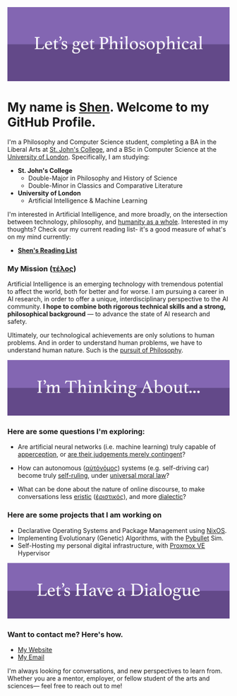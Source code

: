 ![Let's get Philosophical](./intro-banner.png)

# My name is [Shen](https://shen.hong.io/). Welcome to my GitHub Profile.

<!--
**ShenZhouHong/ShenZhouHong** is a ✨ _special_ ✨ repository because its `README.md` (this file) appears on your GitHub profile.

Here are some ideas to get you started:

- 🔭 I’m currently working on ...
- 🌱 I’m currently learning ...
- 👯 I’m looking to collaborate on ...
- 🤔 I’m looking for help with ...
- 💬 Ask me about ...
- 📫 How to reach me: ...
- 😄 Pronouns: ...
- ⚡ Fun fact: ...
-->

I'm a Philosophy and Computer Science student, completing a BA in the Liberal Arts at [St. John's College](https://www.sjc.edu/), and a BSc in Computer Science at the [University of London](https://london.ac.uk). Specifically, I am studying:

* **St. John's College**
  * Double-Major in Philosophy and History of Science
  * Double-Minor in Classics and Comparative Literature
* **University of London**
  * Artificial Intelligence & Machine Learning

I'm interested in Artificial Intelligence, and more broadly, on the intersection between technology, philosophy, and [humanity as a whole](https://en.wikipedia.org/wiki/The_Phenomenology_of_Spirit). Interested in my thoughts? Check our my current reading list- it's a good measure of what's on my mind currently:

* [**Shen's Reading List**](https://shen.hong.io/reading/)

### My Mission ([τέλος](https://en.wikipedia.org/wiki/Telos))

Artificial Intelligence is an emerging technology with tremendous potential to affect the world, both for better and for worse. I am pursuing a career in AI research, in order to offer a unique, interdisciplinary perspective to the AI community. **I hope to combine both rigorous technical skills and a strong, philosophical background** — to advance the state of AI research and safety.

Ultimately, our technological achievements are only solutions to human problems. And in order to understand human problems, we have to understand human nature. Such is the [pursuit of Philosophy](https://www.loebclassics.com/view/plato_philosopher-meno/1924/pb_LCL165.265.xml).

![I'm thinking about](thinking-about.png)

### Here are some questions I'm exploring:

* Are artificial neural networks (i.e. machine learning) truly capable of [apperception](https://plato.stanford.edu/entries/kant-mind/#3.4), or [are their judgements merely contingent](https://www.gutenberg.org/cache/epub/4280/pg4280-images.html#chap45)?

* How can autonomous ([αὐτόνόμος](http://www.perseus.tufts.edu/hopper/text?doc=Perseus:text:1999.04.0057:entry=au\)to/nomos)) systems (e.g. self-driving car) become truly [self-ruling](https://plato.stanford.edu/entries/autonomy-moral/#AutMor), under [universal moral law](https://plato.stanford.edu/entries/kant-moral/#AutFor)?

* What can be done about the nature of online discourse, to make conversations less [eristic](https://en.wikipedia.org/wiki/Eristic) ([ἐριστικός](http://www.perseus.tufts.edu/hopper/text?doc=Perseus%3Atext%3A1999.04.0057%3Aentry%3De\)ristiko%2Fs)), and more [dialectic](https://en.wikipedia.org/wiki/Dialectic)?

### Here are some projects that I am working on

* Declarative Operating Systems and Package Management using [NixOS](https://nixos.org/).
* Implementing Evolutionary (Genetic) Algorithms, with the [Pybullet](https://github.com/bulletphysics/bullet3) Sim.
* Self-Hosting my personal digital infrastructure, with [Proxmox VE](https://www.proxmox.com/en/) Hypervisor

![Let's have a dialogue](dialogue.png)

### Want to contact me? Here's how.

* [My Website](https://shen.hong.io/)
* [My Email](contact-via.png)

I'm always looking for conversations, and new perspectives to learn from. Whether you are a mentor, employer, or fellow student of the arts and sciences— feel free to reach out to me!
